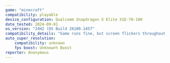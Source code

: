 ```yaml
---
game: "minecraft"
compatibility: playable
device_configuration: Qualcomm Snapdragon X Elite X1E-78-100
date_tested: 2024-09-01
os_version: "24H2 (OS Build 26100.1457"
compatibility_details: "Game runs fine, but screen flickers throughout gaming session. Upon joining a server, game will start lagging every few minutes depending on how many things are being rendered. "
auto_super_resolution:
    compatibility: unknown
    fps boost: Unknown% Boost
reporter: Anonymous
---
```

